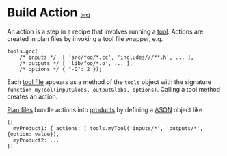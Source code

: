 # Build Action <font size='1'><a href='http://code.google.com/p/prebake/source/browse/trunk/code/src/org/prebake/service/plans/Action.java'>(src)</a></font> #

An action is a step in a recipe that involves running a [tool](ToolFile.md).  Actions are created in plan files by invoking a tool file wrapper, e.g.
```
tools.gcc(
    /* inputs */  [ 'src/foo/*.cc', 'includes///**.h', ... ],
    /* outputs */ [ 'lib/foo/*.o', ... ],
    /* options */ { "-O": 2 });
```

Each [tool file](ToolFile.md) appears as a method of the `tools` object with the signature `function myTool(inputGlobs, outputGlobs, options)`.  Calling a tool method creates an action.

[Plan files](PlanFile.md) bundle actions into [products](Product.md) by defining a [ΛSON](YSON.md) object like
```
({
  myProduct1: { actions: [ tools.myTool('inputs/*', 'outputs/*', {option: value}),
  myProduct2: ...
})
```